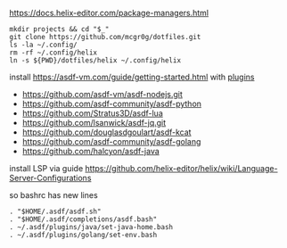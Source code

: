 https://docs.helix-editor.com/package-managers.html

```
mkdir projects && cd "$_"
git clone https://github.com/mcgr0g/dotfiles.git
ls -la ~/.config/
rm -rf ~/.config/helix
ln -s ${PWD}/dotfiles/helix ~/.config/helix
```

install https://asdf-vm.com/guide/getting-started.html with [plugins](https://github.com/asdf-vm/asdf-plugins)
- https://github.com/asdf-vm/asdf-nodejs.git
- https://github.com/asdf-community/asdf-python
- https://github.com/Stratus3D/asdf-lua
- https://github.com/lsanwick/asdf-jq.git
- https://github.com/douglasdgoulart/asdf-kcat
- https://github.com/asdf-community/asdf-golang
- https://github.com/halcyon/asdf-java

install LSP via guide https://github.com/helix-editor/helix/wiki/Language-Server-Configurations

so bashrc has new lines
```
. "$HOME/.asdf/asdf.sh"
. "$HOME/.asdf/completions/asdf.bash"
. ~/.asdf/plugins/java/set-java-home.bash
. ~/.asdf/plugins/golang/set-env.bash
```

